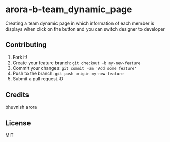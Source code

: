 # arora-b-team_dynamic_page

Creating a team dynamic page in which information of each member is displays when click on the button and you can switch designer to developer


## Contributing

1. Fork it!
2. Create your feature branch: `git checkout -b my-new-feature`
3. Commit your changes: `git commit -am 'Add some feature'`
4. Push to the branch: `git push origin my-new-feature`
5. Submit a pull request :D

## Credits

bhuvnish arora

## License

MIT